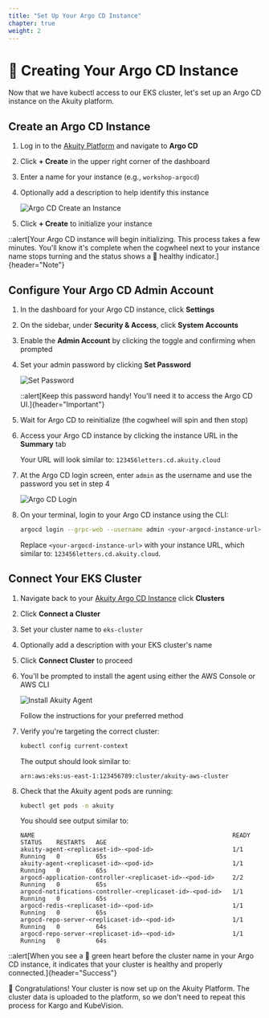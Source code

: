 ```yaml
---
title: "Set Up Your Argo CD Instance"
chapter: true
weight: 2
---
```


# 🚀 Creating Your Argo CD Instance

Now that we have kubectl access to our EKS cluster, let's set up an Argo CD instance on the Akuity platform.

## Create an Argo CD Instance

1. Log in to the [Akuity Platform](https://akuity.cloud) and navigate to **Argo CD**

2. Click **+ Create** in the upper right corner of the dashboard

3. Enter a name for your instance (e.g., `workshop-argocd`)

4. Optionally add a description to help identify this instance

   ![Argo CD Create an Instance](/images/ArgoCDCreateanInstance2.png)

5. Click **+ Create** to initialize your instance

::alert[Your Argo CD instance will begin initializing. This process takes a few minutes. You'll know it's complete when the cogwheel next to your instance name stops turning and the status shows a 💚 healthy indicator.]{header="Note"}

## Configure Your Argo CD Admin Account

1. In the dashboard for your Argo CD instance, click **Settings**

2. On the sidebar, under **Security & Access**, click **System Accounts**

3. Enable the **Admin Account** by clicking the toggle and confirming when prompted

4. Set your admin password by clicking **Set Password**
   
   ![Set Password](/images/ArgoCDSetPassword.png)

   ::alert[Keep this password handy! You'll need it to access the Argo CD UI.]{header="Important"}

5. Wait for Argo CD to reinitialize (the cogwheel will spin and then stop)

6. Access your Argo CD instance by clicking the instance URL in the **Summary** tab
   
   Your URL will look similar to: `123456letters.cd.akuity.cloud`

7. At the Argo CD login screen, enter `admin` as the username and use the password you set in step 4

   ![Argo CD Login](/images/ArgoCDLogin.png)

8. On your terminal, login to your Argo CD instance using the CLI:

    ```bash
    argocd login --grpc-web --username admin <your-argocd-instance-url>
    ```

    Replace `<your-argocd-instance-url>` with your instance URL, which similar to: `123456letters.cd.akuity.cloud`.

## Connect Your EKS Cluster

1. Navigate back to your [Akuity Argo CD Instance](https://akuity.cloud) click **Clusters**

2. Click **Connect a Cluster**

3. Set your cluster name to `eks-cluster`

4. Optionally add a description with your EKS cluster's name

5. Click **Connect Cluster** to proceed

6. You'll be prompted to install the agent using either the AWS Console or AWS CLI
   
   ![Install Akuity Agent](/images/AkuityAgent.png)
   
   Follow the instructions for your preferred method

7. Verify you're targeting the correct cluster:

    ```bash
    kubectl config current-context
    ```

    The output should look similar to:
    ```
    arn:aws:eks:us-east-1:123456789:cluster/akuity-aws-cluster
    ```

8. Check that the Akuity agent pods are running:

    ```bash
    kubectl get pods -n akuity
    ```

    You should see output similar to:
    ```
    NAME                                                       READY   STATUS    RESTARTS   AGE
    akuity-agent-<replicaset-id>-<pod-id>                      1/1     Running   0          65s
    akuity-agent-<replicaset-id>-<pod-id>                      1/1     Running   0          65s
    argocd-application-controller-<replicaset-id>-<pod-id>     2/2     Running   0          65s
    argocd-notifications-controller-<replicaset-id>-<pod-id>   1/1     Running   0          65s
    argocd-redis-<replicaset-id>-<pod-id>                      1/1     Running   0          65s
    argocd-repo-server-<replicaset-id>-<pod-id>                1/1     Running   0          64s
    argocd-repo-server-<replicaset-id>-<pod-id>                1/1     Running   0          64s
    ```

::alert[When you see a 💚 green heart before the cluster name in your Argo CD instance, it indicates that your cluster is healthy and properly connected.]{header="Success"}

🎉 Congratulations! Your cluster is now set up on the Akuity Platform. The cluster data is uploaded to the platform, so we don't need to repeat this process for Kargo and KubeVision.
